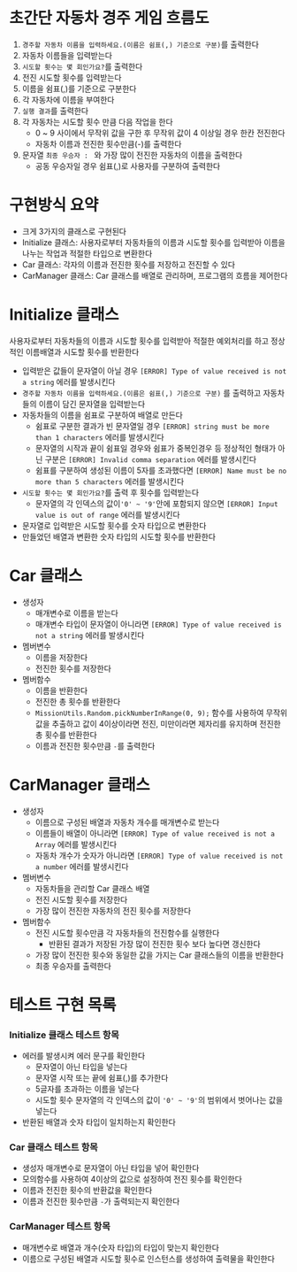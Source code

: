 # 초간단 자동차 경주 게임 흐름도
1. `경주할 자동차 이름을 입력하세요.(이름은 쉼표(,) 기준으로 구분)`를 출력한다
2. 자동차 이름들을 입력받는다
3. `시도할 횟수는 몇 회인가요?`를 출력한다
4. 전진 시도할 횟수를 입력받는다
5. 이름을 쉼표(,)를 기준으로 구분한다
6. 각 자동차에 이름을 부여한다
7. `실행 결과`를 출력한다
8. 각 자동차는 시도할 횟수 만큼 다음 작업을 한다
	- 0 ~ 9 사이에서 무작위 값을 구한 후 무작위 값이 4 이상일 경우 한칸 전진한다
	- 자동차 이름과 전진한 횟수만큼(-)를 출력한다
9. 문자열 `최종 우승자 : ` 와 가장 많이 전진한 자동차의 이름을 출력한다
	- 공동 우승자일 경우 쉼표(,)로 사용자를 구분하여 출력한다

# 구현방식 요약
- 크게 3가지의 클래스로 구현된다
- Initialize 클래스: 사용자로부터 자동차들의 이름과 시도할 횟수를 입력받아 이름을 나누는 작업과 적절한 타입으로 변환한다
- Car 클래스: 각자의 이름과 전진한 횟수를 저장하고 전진할 수 있다
- CarManager 클래스: Car 클래스를 배열로 관리하며, 프로그램의 흐름을 제어한다

# Initialize 클래스
사용자로부터 자동차들의 이름과 시도할 횟수를 입력받아 적절한 예외처리를 하고 정상적인 이름배열과 시도할 횟수를 반환한다
- 입력받은 값들이 문자열이 아닐 경우 `[ERROR] Type of value received is not a string` 에러를 발생시킨다
- `경주할 자동차 이름을 입력하세요.(이름은 쉼표(,) 기준으로 구분)` 를 출력하고 자동차들의 이름이 담긴 문자열을 입력받는다
- 자동차들의 이름을 쉼표로 구분하여 배열로 만든다
  - 쉼표로 구분한 결과가 빈 문자열일 경우 `[ERROR] string must be more than 1 characters` 에러를 발생시킨다
  - 문자열의 시작과 끝이 쉼표일 경우와 쉼표가 중복인경우 등 정상적인 형태가 아닌 구분은 `[ERROR] Invalid comma separation` 에러를 발생시킨다
  - 쉼표를 구분하여 생성된 이름이 5자를 초과했다면 `[ERROR] Name must be no more than 5 characters` 에러를 발생시킨다
- `시도할 횟수는 몇 회인가요?`를 출력 후 횟수를 입력받는다
  - 문자열의 각 인덱스의 값이`'0' ~ '9'`안에 포함되지 않으면 `[ERROR] Input value is out of range` 에러를 발생시킨다
- 문자열로 입력받은 시도할 횟수를 숫자 타입으로 변환한다
- 만들었던 배열과 변환한 숫자 타입의 시도할 횟수를 반환한다

# Car 클래스
- 생성자 
  - 매개변수로 이름을 받는다
  - 매개변수 타입이 문자열이 아니라면 `[ERROR] Type of value received is not a string` 에러를 발생시킨다
- 멤버변수
  - 이름을 저장한다
  - 전진한 횟수를 저장한다
- 멤버함수
  - 이름을 반환한다
  - 전진한 총 횟수를 반환한다
  - `MissionUtils.Random.pickNumberInRange(0, 9);` 함수를 사용하여 무작위 값을 추출하고 값이 4이상이라면 전진, 미만이라면 제자리를 유지하며 전진한 총 횟수를 반환한다
  - 이름과 전진한 횟수만큼 `-`를 출력한다

# CarManager 클래스
- 생성자
  - 이름으로 구성된 배열과 자동차 개수를 매개변수로 받는다
  - 이름들이 배열이 아니라면 `[ERROR] Type of value received is not a Array` 에러를 발생시킨다
  - 자동차 개수가 숫자가 아니라면 `[ERROR] Type of value received is not a number` 에러를 발생시킨다
- 멤버변수
  - 자동차들을 관리할 Car 클래스 배열
  - 전진 시도할 횟수를 저장한다
  - 가장 많이 전진한 자동차의 전진 횟수를 저장한다
- 멤버함수
  - 전진 시도할 횟수만큼 각 자동차들의 전진함수를 실행한다
    - 반환된 결과가 저장된 가장 많이 전진한 횟수 보다 높다면 갱신한다
  - 가장 많이 전진한 횟수와 동일한 값을 가지는 Car 클래스들의 이름을 반환한다
  - 최종 우승자를 출력한다

# 테스트 구현 목록
### Initialize 클래스 테스트 항목
- 에러를 발생시켜 에러 문구를 확인한다
  - 문자열이 아닌 타입을 넣는다
  - 문자열 시작 또는 끝에 쉼표(,)를 추가한다
  - 5글자를 초과하는 이름을 넣는다
  - 시도할 횟수 문자열의 각 인덱스의 값이 `'0' ~ '9'`의 범위에서 벗어나는 값을 넣는다
- 반환된 배열과 숫자 타입이 일치하는지 확인한다

### Car 클래스 테스트 항목
- 생성자 매개변수로 문자열이 아닌 타입을 넣어 확인한다
- 모의함수를 사용하여 4이상의 값으로 설정하여 전진 횟수를 확인한다
- 이름과 전진한 횟수의 반환값을 확인한다
- 이름과 전진한 횟수만큼 `-`가 출력되는지 확인한다

### CarManager 테스트 항목
- 매개변수로 배열과 개수(숫자 타입)의 타입이 맞는지 확인한다
- 이름으로 구성된 배열과 시도할 횟수로 인스턴스를 생성하여 출력물을 확인한다
